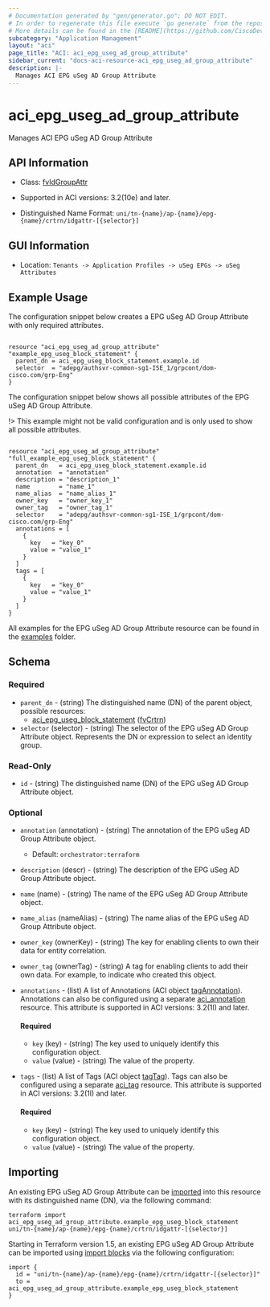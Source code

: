 ```yaml
---
# Documentation generated by "gen/generator.go"; DO NOT EDIT.
# In order to regenerate this file execute `go generate` from the repository root.
# More details can be found in the [README](https://github.com/CiscoDevNet/terraform-provider-aci/blob/master/README.md).
subcategory: "Application Management"
layout: "aci"
page_title: "ACI: aci_epg_useg_ad_group_attribute"
sidebar_current: "docs-aci-resource-aci_epg_useg_ad_group_attribute"
description: |-
  Manages ACI EPG uSeg AD Group Attribute
---
```


# aci_epg_useg_ad_group_attribute #

Manages ACI EPG uSeg AD Group Attribute



## API Information ##

* Class: [fvIdGroupAttr](https://pubhub.devnetcloud.com/media/model-doc-latest/docs/app/index.html#/objects/fvIdGroupAttr/overview)

* Supported in ACI versions: 3.2(10e) and later.

* Distinguished Name Format: `uni/tn-{name}/ap-{name}/epg-{name}/crtrn/idgattr-[{selector}]`

## GUI Information ##

* Location: `Tenants -> Application Profiles -> uSeg EPGs -> uSeg Attributes`

## Example Usage ##

The configuration snippet below creates a EPG uSeg AD Group Attribute with only required attributes.

```hcl

resource "aci_epg_useg_ad_group_attribute" "example_epg_useg_block_statement" {
  parent_dn = aci_epg_useg_block_statement.example.id
  selector  = "adepg/authsvr-common-sg1-ISE_1/grpcont/dom-cisco.com/grp-Eng"
}

```
The configuration snippet below shows all possible attributes of the EPG uSeg AD Group Attribute.

!> This example might not be valid configuration and is only used to show all possible attributes.

```hcl

resource "aci_epg_useg_ad_group_attribute" "full_example_epg_useg_block_statement" {
  parent_dn   = aci_epg_useg_block_statement.example.id
  annotation  = "annotation"
  description = "description_1"
  name        = "name_1"
  name_alias  = "name_alias_1"
  owner_key   = "owner_key_1"
  owner_tag   = "owner_tag_1"
  selector    = "adepg/authsvr-common-sg1-ISE_1/grpcont/dom-cisco.com/grp-Eng"
  annotations = [
    {
      key   = "key_0"
      value = "value_1"
    }
  ]
  tags = [
    {
      key   = "key_0"
      value = "value_1"
    }
  ]
}

```

All examples for the EPG uSeg AD Group Attribute resource can be found in the [examples](https://github.com/CiscoDevNet/terraform-provider-aci/tree/master/examples/resources/aci_epg_useg_ad_group_attribute) folder.

## Schema ##

### Required ###

* `parent_dn` - (string) The distinguished name (DN) of the parent object, possible resources:
  - [aci_epg_useg_block_statement](https://registry.terraform.io/providers/CiscoDevNet/aci/latest/docs/resources/epg_useg_block_statement) ([fvCrtrn](https://pubhub.devnetcloud.com/media/model-doc-latest/docs/app/index.html#/objects/fvCrtrn/overview))
* `selector` (selector) - (string) The selector of the EPG uSeg AD Group Attribute object. Represents the DN or expression to select an identity group.

### Read-Only ###

* `id` - (string) The distinguished name (DN) of the EPG uSeg AD Group Attribute object.

### Optional ###

* `annotation` (annotation) - (string) The annotation of the EPG uSeg AD Group Attribute object.
  - Default: `orchestrator:terraform`
* `description` (descr) - (string) The description of the EPG uSeg AD Group Attribute object.
* `name` (name) - (string) The name of the EPG uSeg AD Group Attribute object.
* `name_alias` (nameAlias) - (string) The name alias of the EPG uSeg AD Group Attribute object.
* `owner_key` (ownerKey) - (string) The key for enabling clients to own their data for entity correlation.
* `owner_tag` (ownerTag) - (string) A tag for enabling clients to add their own data. For example, to indicate who created this object.
* `annotations` - (list) A list of Annotations (ACI object [tagAnnotation](https://pubhub.devnetcloud.com/media/model-doc-latest/docs/app/index.html#/objects/tagAnnotation/overview)). Annotations can also be configured using a separate [aci_annotation](https://registry.terraform.io/providers/CiscoDevNet/aci/latest/docs/resources/annotation) resource. This attribute is supported in ACI versions: 3.2(1l) and later.
  #### Required ####
  
    * `key` (key) - (string) The key used to uniquely identify this configuration object.
    * `value` (value) - (string) The value of the property.
* `tags` - (list) A list of Tags (ACI object [tagTag](https://pubhub.devnetcloud.com/media/model-doc-latest/docs/app/index.html#/objects/tagTag/overview)). Tags can also be configured using a separate [aci_tag](https://registry.terraform.io/providers/CiscoDevNet/aci/latest/docs/resources/tag) resource. This attribute is supported in ACI versions: 3.2(1l) and later.
  #### Required ####
  
    * `key` (key) - (string) The key used to uniquely identify this configuration object.
    * `value` (value) - (string) The value of the property.

## Importing

An existing EPG uSeg AD Group Attribute can be [imported](https://www.terraform.io/docs/import/index.html) into this resource with its distinguished name (DN), via the following command:

```
terraform import aci_epg_useg_ad_group_attribute.example_epg_useg_block_statement uni/tn-{name}/ap-{name}/epg-{name}/crtrn/idgattr-[{selector}]
```

Starting in Terraform version 1.5, an existing EPG uSeg AD Group Attribute can be imported
using [import blocks](https://developer.hashicorp.com/terraform/language/import) via the following configuration:

```
import {
  id = "uni/tn-{name}/ap-{name}/epg-{name}/crtrn/idgattr-[{selector}]"
  to = aci_epg_useg_ad_group_attribute.example_epg_useg_block_statement
}
```
